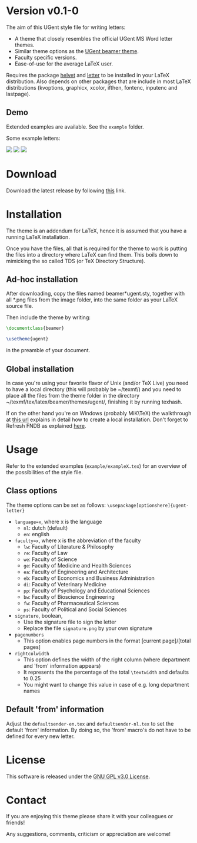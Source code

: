 # Version v0.1-0
The aim of this UGent style file for writing letters:
* A theme that closely resembles the official UGent MS Word letter themes.
* Similar theme options as the [UGent beamer theme](https://github.com/driesbenoit/ugent-beamer).
* Faculty specific versions.
* Ease-of-use for the average LaTeX user.

Requires the package [helvet](https://ctan.org/pkg/helvet) and [letter](https://ctan.org/pkg/letter) to be 
installed in your LaTeX distribution. Also depends on other packages that are include in most LaTeX 
distributions (kvoptions, graphicx, xcolor, ifthen, fontenc, inputenc and lastpage).

Demo
----
Extended examples are available. See the `example` folder.

Some example letters:

![](https://github.com/driesbenoit/ugent-letter/blob/master/example-screenshots/example1.png)
![](https://github.com/driesbenoit/ugent-letter/blob/master/example-screenshots/example2.png)
![](https://github.com/driesbenoit/ugent-letter/blob/master/example-screenshots/example3.png)

Download
========
Download the latest release by following [this](https://github.com/driesbenoit/ugent-letter/releases) link.

Installation
============
The theme is an addendum for LaTeX, hence it is assumed that you have a running LaTeX installation.

Once you have the files, all that is required for the theme to work is putting the files into a directory where LaTeX can find them. This boils down to mimicking the so called TDS (or TeX Directory Structure).

Ad-hoc installation 
-------------------
After downloading, copy the files named beamer*ugent.sty, together with all *.png files from the image folder, into the same folder as your LaTeX source file.

Then include the theme by writing:
```latex
\documentclass{beamer}

\usetheme{ugent}
```
in the preamble of your document.

Global installation
-------------------
In case you're using your favorite flavor of Unix (and/or TeX Live) you need to have a local directory (this will probably be ~/texmf/) and you need to place all the files from the theme folder in the directory ~/texmf/tex/latex/beamer/themes/ugent/, finishing it by running texhash.

If on the other hand you're on Windows (probably MiK\TeX) the walkthrough at [this url](http://docs.miktex.org/manual/localadditions.html) explains in detail how to create a local installation. Don't forget to Refresh FNDB as explained [here](http://docs.miktex.org/manual/configuring.html#fndbupdate).

Usage
=====
Refer to the extended examples (`example/exampleX.tex`) for an overview of the possibilities of the style file.

Class options
-------------
The theme options can be set as follows:
`\usepackage[optionshere]{ugent-letter}`

* `language=x`, where x is the language
  * `nl`: dutch (default)
  * `en`: english
* `faculty=x`, where x is the abbreviation of the faculty
  * `lw`: Faculty of Literature & Philosophy
  * `re`: Faculty of Law
  * `we`: Faculty of Science
  * `ge`: Faculty of Medicine and Health Sciences
  * `ea`: Faculty of Engineering and Architecture
  * `eb`: Faculty of Economics and Business Administration
  * `di`: Faculty of Veterinary Medicine
  * `pp`: Faculty of Psychology and Educational Sciences
  * `bw`: Faculty of Bioscience Engineering
  * `fw`: Faculty of Pharmaceutical Sciences
  * `ps`: Faculty of Political and Social Sciences
* `signature`, boolean, 
  * Use the signature file to sign the letter
  * Replace the file `signature.png` by your own signature
* `pagenumbers`
  * This option enables page numbers in the format [current page]/[total pages]
* `rightcolwidth`
  * This option defines the width of the right column (where department and 'from' information appears)
  * It represents the the percentage of the total `\textwidth` and defaults to 0.25
  * You might want to change this value in case of e.g. long department names
  
Default 'from' information
--------------------------
Adjust the `defaultsender-en.tex` and `defaultsender-nl.tex` to set the default 'from' information. By doing so,
the 'from' macro's do not have to be defined for every new letter.
  
License
=======
This software is released under the [GNU GPL v3.0 License](https://www.gnu.org/licenses/gpl-3.0.en.html).

Contact
=======
If you are enjoying this theme please share it with your colleagues or friends!

Any suggestions, comments, criticism or appreciation are welcome!
